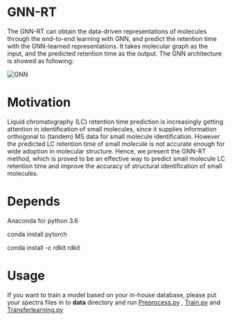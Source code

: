 # GNN-RT

The GNN-RT can obtain the data-driven representations of molecules through the end-to-end learning with GNN, and predict the retention time with the GNN-learned representations. It takes molecular graph as the input, and the predicted retention time as the output. The GNN architecture is showed as following:

![GNN](https://github.com/Qiong-Yang/GNN-RT/blob/master/support/fig.png)

# Motivation

Liquid chromatography (LC) retention time prediction is increasingly getting attention in identification of small molecules, since it supplies information orthogonal to (tandem) MS data for small molecule identification. However the predicted LC retention time of small molecule is not accurate enough for wide adoption in molecular structure.  Hence, we present the GNN-RT method, which is proved to be an effective way to predict small molecule LC  retention time  and improve the accuracy of structural identification of small molecules.

# Depends

Anaconda for python 3.6                      

conda install pytorch

conda install -c rdkit rdkit



# Usage

If you want to train a model based on your in-house database, please put your spectra files in to **data** directory and run   [Preprocess.py](Preprocess.py) ,  [Train.py](Train.py) and  [Transferlearning.py](Transferlearning.py) 